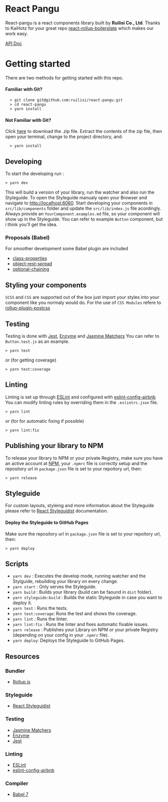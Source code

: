 # React Pangu

React-pangu is a react components library built by **Ruilisi Co., Ltd**. Thanks to  KaiHotz for your great repo [react-rollup-boilerplate](https://github.com/KaiHotz/react-rollup-boilerplate) which makes our work easy.

[API Doc](https://ruilisi.github.io/react-pangu/)

# Getting started

There are two methods for getting started with this repo.

#### Familiar with Git?

```
  > git clone git@github.com:ruilisi/react-pangu.git
  > cd react-pangu
  > yarn install
```

#### Not Familiar with Git?
Click [here](https://github.com/ruilisi/react-pangu/archive/master.zip) to download the .zip file.  Extract the contents of the zip file, then open your terminal, change to the project directory, and:

```
  > yarn install
```


## Developing

To start the developing run :

```
> yarn dev
```

This will build a version of your library, run the watcher and also run the Styleguide.
To open the Styleguide manualy open your Browser and navigate to [http://localhost:6060](http://localhost:6060).
Start developing your components in `src/lib/components` folder and update the `src/lib/index.js` file acordingly.
Always provide an `YourComponent.examples.md` file, so your component will show up in the Styleguide.
You can refer to example `Button` component, but i think you'll get the idea.

### Proposals (Babel)
For smoother development some Babel plugin are included
- [class-properties](https://github.com/babel/babel/tree/master/packages/babel-plugin-proposal-class-properties)
- [object-rest-spread](https://github.com/babel/babel/tree/master/packages/babel-plugin-proposal-object-rest-spread)
- [optional-chaining](https://github.com/babel/babel/tree/master/packages/babel-plugin-proposal-optional-chaining)

## Styling your components

`SCSS` and `CSS` are supported out of the box just import your styles into your component like you normaly would do.
For the use of  `CSS Modules` refere to [rollup-plugin-postcss](https://github.com/egoist/rollup-plugin-postcss)

## Testing

Testing is done with [Jest](https://facebook.github.io/jest/), [Enzyme](http://airbnb.io/enzyme/) and [Jasmine Matchers](https://github.com/JamieMason/Jasmine-Matchers)
You can refer to `Button.test.js` as an example.
```
> yarn test
```
or (for getting coverage)
```
> yarn test:coverage
```


## Linting

Linting is set up through [ESLint](https://eslint.org/) and configured with  [eslint-config-airbnb](https://www.npmjs.com/package/eslint-config-airbnb)
You can modify linting rules by overriding them in the `.eslintrc.json` file.

```
> yarn lint
```
or (for for automatic fixing if possible)
```
> yarn lint:fix
```

## Publishing your library to NPM

To release your library to NPM or your private Registry, make sure you have an active account at [NPM](https://www.npmjs.com/), your `.npmrc` file is correctly setup and the repository url in `package.json` file is set to your repoitory url, then:

```
> yarn release
```

## Styleguide

For custom layouts, styleing and more information about the Styleguide please refer to [React Styleguidist](https://react-styleguidist.js.org/) documentation.

#### Deploy the Styleguide to GitHub Pages
Make sure the repository url in `package.json` file is set to your repoitory url, then:

```
> yarn deploy
```

## Scripts

- `yarn dev` : Executes the develop mode, running watcher and the Stylguide, rebuilding your library on every change.
- `yarn start` : Only serves the Styleguide.
- `yarn build` : Builds your library  (build can be faound in `dist` folder).
- `yarn styleguide:build` : Builds the static Styleguide in case you want to deploy it.
- `yarn test` : Runs the tests.
- `yarn test:coverage`: Runs the test and shows the coverage.
- `yarn lint` : Runs the linter.
- `yarn lint:fix` : Runs the linter and fixes automatic fixable issues.
- `yarn release` : Publishes your Library on NPM or your private Registry (depending on your config in your `.npmrc` file).
- `yarn deploy`: Deploys the Styleguide to GitHub Pages.


## Resources

### Bundler
- [Rollup.js](https://rollupjs.org/guide/en)

### Styleguide
- [React Styleguidist](https://react-styleguidist.js.org/)

### Testing
- [Jasmine Matchers](https://github.com/JamieMason/Jasmine-Matchers)
- [Enzyme](http://airbnb.io/enzyme/)
- [Jest](https://facebook.github.io/jest/)

### Linting
- [ESLint](https://eslint.org/)
- [eslint-config-airbnb](https://www.npmjs.com/package/eslint-config-airbnb)

### Compiler
- [Babel 7](https://babeljs.io/)
